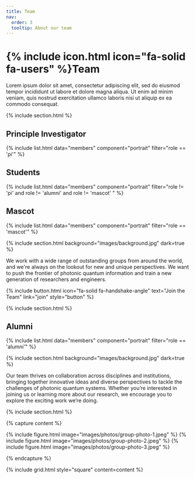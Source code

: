 ```yaml
---
title: Team
nav:
  order: 3
  tooltip: About our team
---
```


# {% include icon.html icon="fa-solid fa-users" %}Team

Lorem ipsum dolor sit amet, consectetur adipiscing elit, sed do eiusmod tempor
incididunt ut labore et dolore magna aliqua. Ut enim ad minim veniam, quis
nostrud exercitation ullamco laboris nisi ut aliquip ex ea commodo consequat.

{% include section.html %}

## Principle Investigator

{% include list.html data="members" component="portrait" filter="role == 'pi'" %}


## Students

{% include list.html data="members" component="portrait" filter="role != 'pi' and role != 'alumni' and role != 'mascot' " %}

## Mascot

{% include list.html data="members" component="portrait" filter="role == 'mascot'" %}

{% include section.html background="images/background.jpg" dark=true %}

We work with a wide range of outstanding groups from around the world, and we're always on the lookout for new and unique perspectives. We want to push the frontier of photonic quantum information and train a new generation of researchers and engineers.

{% include button.html icon="fa-solid fa-handshake-angle" text="Join the Team" link="join" style="button" %}

{% include section.html %}

## Alumni

{% include list.html data="members" component="portrait" filter="role == 'alumni'" %}

{% include section.html background="images/background.jpg" dark=true %}

Our team thrives on collaboration across disciplines and institutions, bringing together innovative ideas and diverse perspectives to tackle the challenges of photonic quantum systems. Whether you’re interested in joining us or learning more about our research, we encourage you to explore the exciting work we’re doing.

{% include section.html %}

{% capture content %}

{% include figure.html image="images/photos/group-photo-1.jpeg" %}
{% include figure.html image="images/photos/group-photo-2.jpeg" %}
{% include figure.html image="images/photos/group-photo-3.jpeg" %}

{% endcapture %}

{% include grid.html style="square" content=content %}
